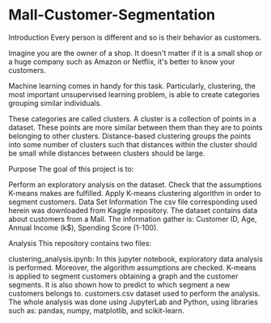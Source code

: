 # Mall-Customer-Segmentation
Introduction
Every person is different and so is their behavior as customers.

Imagine you are the owner of a shop. It doesn't matter if it is a small shop or a huge company such as Amazon or Netflix, it's better to know your customers.

Machine learning comes in handy for this task. Particularly, clustering, the most important unsupervised learning problem, is able to create categories grouping similar individuals.

These categories are called clusters. A cluster is a collection of points in a dataset. These points are more similar between them than they are to points belonging to other clusters. Distance-based clustering groups the points into some number of clusters such that distances within the cluster should be small while distances between clusters should be large.

Purpose
The goal of this project is to:

Perform an exploratory analysis on the dataset.
Check that the assumptions K-means makes are fulfilled.
Apply K-means clustering algorithm in order to segment customers.
Data Set Information
The csv file corresponding used herein was downloaded from Kaggle repository. The dataset contains data about customers from a Mall. The information gather is: Customer ID, Age, Annual Income (k$), Spending Score (1-100).

Analysis
This repository contains two files:

clustering_analysis.ipynb: In this jupyter notebook, exploratory data analysis is performed. Moreover, the algorithm assumptions are checked. K-means is applied to segment customers obtaining a graph and the customer segments. It is also shown how to predict to which segment a new customers belongs to.
customers.csv dataset used to perform the analysis.
The whole analysis was done using JupyterLab and Python, using libraries such as: pandas, numpy, matplotlib, and scikit-learn.

